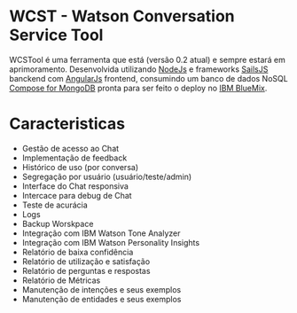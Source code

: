 # WCST - Watson Conversation Service Tool
WCSTool é uma ferramenta que está (versão 0.2 atual) e sempre estará em aprimoramento. Desenvolvida utilizando [NodeJs](https://nodejs.org/en/) e frameworks [SailsJS](http://sailsjs.com/) banckend com [AngularJs](https://angularjs.org/) frontend, consumindo um banco de dados NoSQL [Compose for MongoDB](https://www.compose.com/databases/mongodb) pronta para ser feito o deploy no [IBM BlueMix](https://console.bluemix.net/).


# Caracteristicas
* Gestão de acesso ao Chat
* Implementação de feedback
* Histórico de uso (por conversa)
* Segregação por usuário (usuário/teste/admin)
* Interface do Chat responsiva
* Intercace para debug de Chat
* Teste de acurácia
* Logs
* Backup Worskpace
* Integração com IBM Watson Tone Analyzer
* Integração com IBM Watson Personality Insights
* Relatório de baixa confidência
* Relatório de utilização e satisfação
* Relatório de perguntas e respostas
* Relatório de Métricas
* Manutenção de intenções e seus exemplos
* Manutenção de entidades e seus exemplos